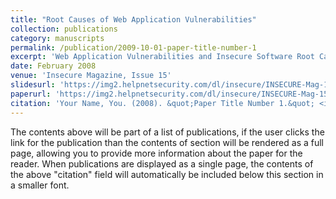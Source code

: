 ```yaml
---
title: "Root Causes of Web Application Vulnerabilities"
collection: publications
category: manuscripts
permalink: /publication/2009-10-01-paper-title-number-1
excerpt: 'Web Application Vulnerabilities and Insecure Software Root Causes: Solving the Software Security Problem From An Information Security Perspective'
date: February 2008
venue: 'Insecure Magazine, Issue 15'
slidesurl: 'https://img2.helpnetsecurity.com/dl/insecure/INSECURE-Mag-15.pdf'
paperurl: 'https://img2.helpnetsecurity.com/dl/insecure/INSECURE-Mag-15.pdf'
citation: 'Your Name, You. (2008). &quot;Paper Title Number 1.&quot; <i>Journal 1</i>. 1(1).'
---
```


The contents above will be part of a list of publications, if the user clicks the link for the publication than the contents of section will be rendered as a full page, allowing you to provide more information about the paper for the reader. When publications are displayed as a single page, the contents of the above "citation" field will automatically be included below this section in a smaller font.
